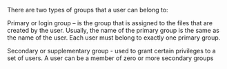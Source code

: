 There are two types of groups that a user can belong to:

Primary or login group – is the group that is assigned to the files that are created by the user. Usually, the name of the primary group is the same as the name of the user. Each user must belong to exactly one primary group.

Secondary or supplementary group - used to grant certain privileges to a set of users. A user can be a member of zero or more secondary groups
